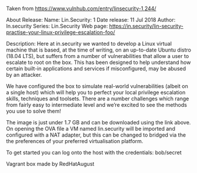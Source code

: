 Taken from https://www.vulnhub.com/entry/linsecurity-1,244/ 

About Release:
    Name: Lin.Security: 1
    Date release: 11 Jul 2018
    Author: In.security
    Series: Lin.Security
    Web page: https://in.security/lin-security-practise-your-linux-privilege-escalation-foo/

Description:
Here at in.security we wanted to develop a Linux virtual machine that is based, at the time of writing, on an up-to-date Ubuntu distro (18.04 LTS), but suffers from a number of vulnerabilities that allow a user to escalate to root on the box. This has been designed to help understand how certain built-in applications and services if misconfigured, may be abused by an attacker.

We have configured the box to simulate real-world vulnerabilities (albeit on a single host) which will help you to perfect your local privilege escalation skills, techniques and toolsets. There are a number challenges which range from fairly easy to intermediate level and we’re excited to see the methods you use to solve them!

The image is just under 1.7 GB and can be downloaded using the link above. On opening the OVA file a VM named lin.security will be imported and configured with a NAT adapter, but this can be changed to bridged via the the preferences of your preferred virtualisation platform.

To get started you can log onto the host with the credentials: bob/secret

Vagrant box made by RedHatAugust
